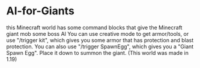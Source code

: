 # AI-for-Giants
this Minecraft world has some command blocks that give the Minecraft giant mob some boss AI
You can use creative mode to get armor/tools, or use "/trigger kit", which gives you some armor that has protection and blast protection.
You can also use "/trigger SpawnEgg", which gives you a "Giant Spawn Egg". Place it down to summon the giant.
(This world was made in 1.19)
